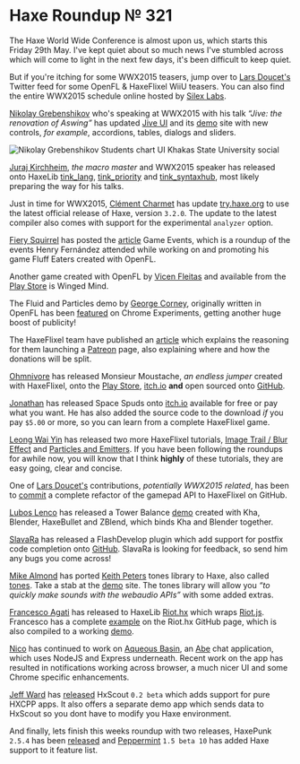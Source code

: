 [_template]: ../templates/roundup.html
[date]: / "2015-05-22 17:15:00"
[modified]: / "2015-05-28 14:15:00"
[published]: / "2015-05-28 14:15:00"
[“”]: a ""
# Haxe Roundup № 321

The Haxe World Wide Conference is almost upon us, which starts this Friday 29th May.
I've kept quiet about so much news I've stumbled across which will come to light in 
the next few days, it's been difficult to keep quiet.

But if you're itching for some WWX2015 teasers, jump over to [Lars Doucet's][tw1]
Twitter feed for some OpenFL & HaxeFlixel WiiU teasers. You can also find the entire 
WWX2015 schedule online hosted by [Silex Labs][l1].

[Nikolay Grebenshikov][tw2] who's speaking at WWX2015 with his talk _“Jive: the
renovation of Aswing”_ has updated [Jive UI][l2] and its [demo][l3] site with
new controls, _for example_, accordions, tables, dialogs and sliders.

![Nikolay Grebenshikov Students chart UI Khakas State University social](/img/321/students.jpg "Students at Khakas State University presenting chart UI components written in Haxe.")

[Juraj Kirchheim][tw3], _the macro master_ and WWX2015 speaker has released 
onto HaxeLib [tink_lang][l4], [tink_priority][l5] and [tink_syntaxhub][l6], most likely
preparing the way for his talks.

Just in time for WWX2015, [Clément Charmet][tw13] has update [try.haxe.org][l28]
to use the latest official release of Haxe, version `3.2.0`. The update to the latest
compiler also comes with support for the experimental `analyzer` option.

[Fiery Squirrel][tw7] has posted the [article][l16] Game Events, which is a roundup
of the events Henry Fernández attended while working on and promoting his game
Fluff Eaters created with OpenFL.

Another game created with OpenFL by [Vicen Fleitas][tw8] and available from the
[Play Store][l17] is Winged Mind.

The Fluid and Particles demo by [George Corney][tw9], originally written in OpenFL
has been [featured][l19] on Chrome Experiments, getting another huge boost of publicity!

The HaxeFlixel team have published an [article][l7] which explains the reasoning
for them launching a [Patreon][l8] page, also explaining where and how the donations will
be split.

[Ohmnivore][gh1] has released Monsieur Moustache, _an endless jumper_ created with
HaxeFlixel, onto the [Play Store][l9], [itch.io][l10] **and** open sourced onto [GitHub][l11].

[Jonathan][tw4] has released Space Spuds onto [itch.io][l12] available for free or
pay what you want. He has also added the source code to the download _if_
you pay `$5.00` or more, so you can learn from a complete HaxeFlixel game.

[Leong Wai Yin][tw5] has released two more HaxeFlixel tutorials, [Image Trail / Blur
Effect][l13] and [Particles and Emitters][l14]. If you have been following the roundups
for awhile now, you will know that I think **highly** of these tutorials, they are 
easy going, clear and concise.

One of [Lars Doucet's][tw1] contributions, _potentially WWX2015 related_, has been 
to [commit][l15] a complete refactor of the gamepad API to HaxeFlixel on GitHub.

[Lubos Lenco][tw6] has released a Tower Balance [demo][l15] created with Kha, Blender,
HaxeBullet and ZBlend, which binds Kha and Blender together.

[SlavaRa][gh2] has released a FlashDevelop plugin which add support for postfix
code completion onto [GitHub][l18]. SlavaRa is looking for feedback, so send him 
any bugs you come across!

[Mike Almond][tw10] has ported [Keith Peters][gh3] tones library to Haxe, also
called [tones][l20]. Take a stab at the [demo][l21] site. The tones library will
allow you _“to quickly make sounds with the webaudio APIs”_ with some added extras.

[Francesco Agati][tw11] has released to HaxeLib [Riot.hx][l22] which wraps 
[Riot.js][l25]. Francesco has a complete [example][l23] on the Riot.hx GitHub
page, which is also compiled to a working [demo][l24].

[Nico][tw12] has continued to work on [Aqueous Basin][l26], an [Abe][l27] chat
application, which uses NodeJS and Express underneath. Recent work on the app
has resulted in notifications working across browser, a much nicer UI and some
Chrome specific enhancements.

[Jeff Ward][tw14] has [released][l29] HxScout `0.2 beta` which adds support for pure
HXCPP apps. It also offers a separate demo app which sends data to HxScout so 
you dont have to modify you Haxe environment.

And finally, lets finish this weeks roundup with two releases, HaxePunk `2.5.4`
has been [released][l30] and [Peppermint][l31] `1.5 beta 10` has added Haxe support
to it feature list.

[gh3]: https://github.com/bit101 "@bit101"
[gh2]: https://github.com/SlavaRa "@SlavaRa"
[gh1]: https://github.com/Ohmnivore "@Ohmnivore"

[tw14]: https://twitter.com/Jeff__Ward "@Jeff__Ward"
[tw13]: https://twitter.com/clemenchar "@clemenchar"
[tw12]: https://twitter.com/nico_m__ "@nico_m__"
[tw11]: https://twitter.com/sa_su_ke "@sa_su_ke"
[tw10]: https://twitter.com/mikedotalmond "@mikedotalmond"
[tw9]: https://twitter.com/Haxiomic "@Haxiomic"
[tw8]: https://twitter.com/vicenflts "@vicenflts"
[tw7]: https://twitter.com/fierysquirrel "@fierysquirrel"
[tw6]: https://twitter.com/luboslenco "@luboslenco"
[tw5]: https://twitter.com/laxa88 "@laxa88"
[tw4]: https://twitter.com/jonathanhirz "@jonathanhirz"
[tw3]: https://twitter.com/back2dos "@back2dos"
[tw2]: https://twitter.com/grebenshikov_n "@grebenshikov_n"
[tw1]: https://twitter.com/larsiusprime "@larsiusprime"

[l31]: http://osxpeppermint.com/blog/releases/peppermint-1-5-beta-10-build-3885 "Peppermint adds Haxe"
[l30]: https://github.com/HaxePunk/HaxePunk/blob/master/CHANGELOG.md#v254 "HaxePunk 2.5.4"
[l29]: http://hxscout.com/haxe.html "HxScout - The Haxe Debugger"
[l28]: http://try.haxe.org "Try Haxe Online for Free"
[l27]: https://github.com/abedev "Abe = NodeJS + Express"
[l26]: https://aqueous-basin.herokuapp.com/chat "Aqueous Basin Haxe Chat App built with Ape"
[l25]: https://muut.com/riotjs/ "Riot.js - A React - like UI library"
[l24]: http://jsfiddle.net/ohtfow3z/1/ "Riot.hx Example"
[l23]: https://github.com/francescoagati/riot.hx#riothx "Riot.hx Example"
[l22]: http://lib.haxe.org/p/riot.hx "Riot.hx on HaxeLib"
[l21]: https://mikedotalmond.github.io/tones "Tones Demo Site on GitHub"
[l20]: https://github.com/mikedotalmond/tones "Tones on GitHub"
[l19]: https://www.chromeexperiments.com/experiment/fluid-and-particles-in-webgl "Fluid and Particles in WebGL created with Haxe on Chrome Experiments"
[l18]: https://github.com/SlavaRa/fd-postfix-code-completion-plugin "PostFix Code Completion Plugin for FlashDevelop"
[l17]: https://play.google.com/store/apps/details?id=com.criptomedia.WingedMindPranikasWorld "Winged Mind on the Play Store"
[l16]: http://fierysquirrel.com/game-events/ "Fiery Squirrel Game Events Roundup"
[l15]: http://zblend.org/examples/towerbalance/ "ZBlend Tower Balance Demo"
[l14]: http://coinflipstudios.com/devblog/?p=363 "HaxeFlixel Tutorial - Particles and Emitters"
[l13]: http://coinflipstudios.com/devblog/?p=373 "HaxeFlixel Tutorial - Image Trail / Blur Effect"
[l12]: http://jonathanhirz.itch.io/spacespuds "Space Spuds on itch.io"
[l11]: https://github.com/Ohmnivore/Monsieur-Moustache "Monsieur Moustache on GitHub"
[l10]: http://ohmnivore.itch.io/monsieur-moustache "Monsieur Moustache on itch.io"
[l9]: https://play.google.com/store/apps/details?id=com.fouramgames.monsieurmoustache "Monsueur Moustache on the Play Store"
[l8]: https://www.patreon.com/haxeflixel?ty=h "HaxeFlixel on Patreon"
[l7]: http://haxeflixel.com/blog/02-HaxeFlixel-patreon/ "Why HaxeFlixel has a Patreon page and where the donations will go"
[l6]: http://lib.haxe.org/p/tink_syntaxhub "Tink SyntaxHub on HaxeLib"
[l5]: http://lib.haxe.org/p/tink_priority "Tink Priority on HaxeLib"
[l4]: http://lib.haxe.org/p/tink_lang "Tink Lang on HaxeLib - A syntactic sugar bowl"
[l3]: https://github.com/skial/haxe.io/issues/ngrebenshikov.github.io/jive/ "Jive UI Demo Site"
[l2]: https://github.com/ngrebenshikov/jive "Jive UI on GitHub"
[l1]: http://wwx.silexlabs.org/2015/schedule.html "WWX2015 Schedule"